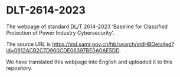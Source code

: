 # DLT-2614-2023

The webpage of standard DL/T 2614-2023 ‘Baseline for Classified Protection of Power Industry Cybersecurity’.

The source URL is https://std.samr.gov.cn/hb/search/stdHBDetailed?id=0912ACB2C7D960CDE06397BE0A0AE5DD.

We have translated this webpage into English and uploaded it to this repository.
